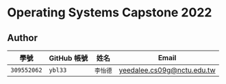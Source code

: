 # Operating Systems Capstone 2022

## Author

| 學號 | GitHub 帳號 | 姓名 | Email |
| --- | ----------- | --- | --- |
|`309552062`| `ybl33` | `李怡德` | yeedalee.cs09g@nctu.edu.tw |

